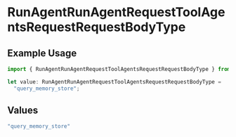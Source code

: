 # RunAgentRunAgentRequestToolAgentsRequestRequestBodyType

## Example Usage

```typescript
import { RunAgentRunAgentRequestToolAgentsRequestRequestBodyType } from "@orq-ai/node/models/operations";

let value: RunAgentRunAgentRequestToolAgentsRequestRequestBodyType =
  "query_memory_store";
```

## Values

```typescript
"query_memory_store"
```